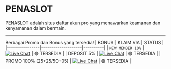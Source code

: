 # PENASLOT
PENASLOT adalah situs daftar akun pro yang menawarkan keamanan dan kenyamanan dalam bermain.
<hr/>

Berbagai Promo dan Bonus yang tersedia!
|     BONUS      |     KLAIM VIA          | STATUS   |
|----------------|--------------------|----------|
| `NEW MEMBER 10%` |    [![Live Chat](https://img.shields.io/badge/Live_Chat-ff2d00?style=flat&logo=chat&logoColor=white)](https://t.ly/livechattt)  | 🟢 TERSEDIA |
| DEPOSIT 5%     |    [![Live Chat](https://img.shields.io/badge/Live_Chat-ff2d00?style=flat&logo=chat&logoColor=white)](https://t.ly/livechattt)  | 🟢 TERSEDIA |
| PROMO 100% (25+25/50+05)     |    [![Live Chat](https://img.shields.io/badge/Live_Chat-ff2d00?style=flat&logo=chat&logoColor=white)](https://t.ly/livechattt)  | 🟢 TERSEDIA |
